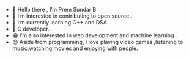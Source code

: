 - 👋 Hello there , I’m Prem Sundar B
- 👀 I’m interested in contributing to open source . 
- 🌱 I’m currently learning C++ and DSA.
- 🙂 C developer.
- 😀 I’m also interested in web development and machine learning .
- 😊 Aside from programming, I love playing video games ,listening to music,watching movies and enjoying with people.
<!---
PremSundarB/PremSundarB is a ✨ special ✨ repository because its `README.md` (this file) appears on your GitHub profile.
You can click the Preview link to take a look at your changes.
--->
